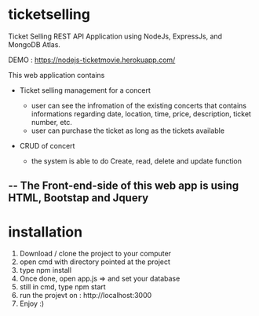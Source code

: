 # ticketselling
Ticket Selling REST API Application using NodeJs, ExpressJs, and MongoDB Atlas.

DEMO : https://nodejs-ticketmovie.herokuapp.com/

This web application contains 
- Ticket selling management for a concert
  - user can see the infromation of the existing concerts that contains informations regarding date, location, time, price, description, ticket number, etc.
  - user can purchase the ticket as long as the tickets available
  
- CRUD of concert
  - the system is able to do Create, read, delete and update function

--
The Front-end-side of this web app is using HTML, Bootstap and Jquery
--

# installation
1. Download / clone the project to your computer
2. open cmd with directory pointed at the project
3. type npm install
4. Once done, open app.js => and set your database 
5. still in cmd, type npm start
6. run the projevt on : http://localhost:3000
7. Enjoy :)
